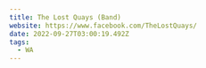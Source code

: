 ```yaml
---
title: The Lost Quays (Band)
website: https://www.facebook.com/TheLostQuays/
date: 2022-09-27T03:00:19.492Z
tags:
  - WA
---
```

